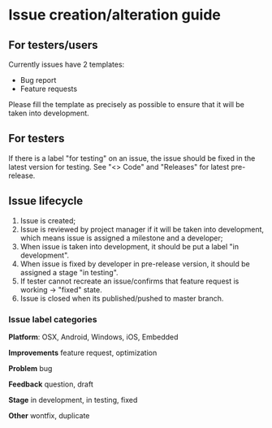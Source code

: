 # Issue creation/alteration guide

## For testers/users
Currently issues have 2 templates:
* Bug report
* Feature requests

Please fill the template as precisely as possible to ensure that it will be taken into development.

## For testers
If there is a label "for testing" on an issue, the issue should be fixed in the latest version for testing. See "<> Code" and "Releases" for latest pre-release.
## Issue lifecycle
1. Issue is created;
2. Issue is reviewed by project manager if it will be taken into development, which means issue is assigned a milestone and a developer;
3. When issue is taken into development, it should be put a label "in development".
4. When issue is fixed by developer in pre-release version, it should be assigned a stage "in testing".
5. If tester cannot recreate an issue/confirms that feature request is working -> "fixed" state.
6. Issue is closed when its published/pushed to master branch.

### Issue label categories
**Platform**: OSX, Android, Windows, iOS, Embedded

**Improvements** feature request, optimization

**Problem** bug

**Feedback** question, draft

**Stage** in development, in testing, fixed

**Other** wontfix, duplicate
